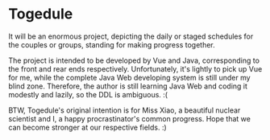 # Togedule
It will be an enormous project, depicting the daily or staged schedules for the couples or groups, standing for making progress together.  

The project is intended to be developed by Vue and Java, corresponding to the front and rear ends respectively. Unfortunately, it's lightly to pick up Vue for me, while the complete Java Web developing system is still under my blind zone. Therefore, the author is still learning Java Web and coding it modestly and lazily, so the DDL is ambiguous. :(  

BTW, Togedule's original intention is for Miss Xiao, a beautiful nuclear scientist and I, a happy procrastinator's common progress. Hope that we can become stronger at our respective fields. :)

